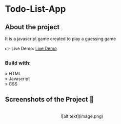 # Todo-List-App

<h2>About the project</h2>

  <p>It is a javascript game created to play a guessing game</p>

👉 Live Demo: <a href='#'>Live Demo</a>

<h3>Build with:</h3>

» HTML <br>
» Javascript <br>
» CSS

<h2>Screenshots of the Project 📸</h2>
<br>

<div align='center'>
![alt text](image.png)
</div>

